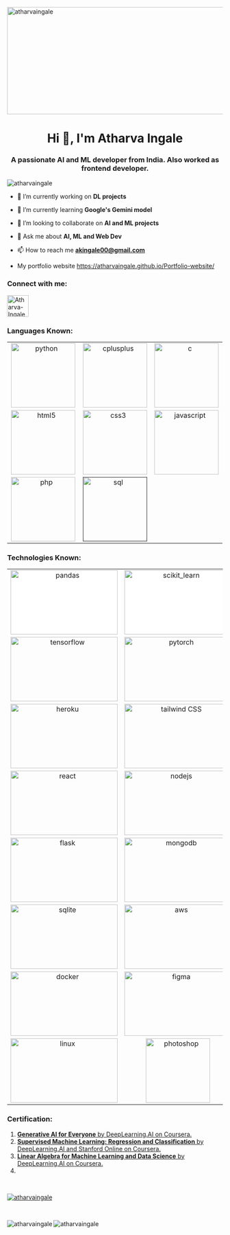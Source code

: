 <img src="https://github.com/AtharvaIngale/AtharvaIngale/assets/94461630/f4b3ce4f-ec97-4ad9-b94c-58d281af745e" alt="atharvaingale" height="250" width="2500" align="center"/>

<h1 align="center">Hi 👋, I'm Atharva Ingale</h1>
<h3 align="center">A passionate AI and ML developer from India. Also worked as frontend developer.</h3>

<p align="left"> <img src="https://komarev.com/ghpvc/?username=atharvaingale&label=Profile%20views&color=0e75b6&style=flat" alt="atharvaingale" /> </p>



- 🔭 I’m currently working on **DL projects**

- 🌱 I’m currently learning **Google's Gemini model**

- 👯 I’m looking to collaborate on **AI and ML projects**

- 💬 Ask me about **AI, ML and Web Dev**

- 📫 How to reach me **akingale00@gmail.com**

- My portfolio website https://atharvaingale.github.io/Portfolio-website/

<h3 align="left">Connect with me:</h3>
<p align="left">
<a href="https://linkedin.com/in/atharva-ingale" target="blank"><img align="center" src="https://www.vectorlogo.zone/logos/linkedin/linkedin-icon.svg" alt="Atharva-Ingale" height="50" width="50" /></a>
</p>

<h3 align="left">Languages Known:</h3>
<p> 
  
<table>
<tbody>
<tr>
  
<td align="center" width="33%">
<a href="https://www.python.org/" target="_blank" rel="noreferrer"> 
<img src="https://www.vectorlogo.zone/logos/python/python-icon.svg" alt="python" width="150" height="150" style= "Padding: 20px,20px,120px,120px;"/> </a>
</td>

<td align="center" width="33%">
<a href="https://www.w3schools.com/cpp/" target="_blank" rel="noreferrer"> 
<img src="https://github.com/AtharvaIngale/AtharvaIngale/assets/94461630/0d4e0406-a802-4525-b436-c8b95c34d90b" alt="cplusplus" width="150" height="150" style= "Padding: 10px,20px;"/> </a>
</td>

<td align="center" width="33%">
<a href="https://www.cprogramming.com/" target="_blank" rel="noreferrer"> 
<img src="https://github.com/AtharvaIngale/AtharvaIngale/assets/94461630/59351087-f7ed-442a-8bd0-b8e16e19e375" alt="c" width="150" height="150" style= "Padding: 10px,20px;"/> </a>
</td>
</tr>


<tr>
<td align="center" width="33%">
<a href="https://www.w3.org/html/" target="_blank" rel="noreferrer"> 
<img src="https://github.com/AtharvaIngale/AtharvaIngale/assets/94461630/36cc6f03-ea9b-4fb7-891c-8a0560a9da0a" alt="html5" width="150" height="150" style= "Padding: 10px,20px;"/> </a></td>

<td align="center" width="33%">
<a href="https://www.w3schools.com/css/" target="_blank" rel="noreferrer"> 
<img src="https://www.vectorlogo.zone/logos/w3_css/w3_css-official.svg" alt="css3" width="150" height="150" style= "Padding:10px,20px;"/> </a> </td>

<td align="center" width="33%">
<a href="https://developer.mozilla.org/en-US/docs/Web/JavaScript" target="_blank" rel="noreferrer"> 
<img src="https://github.com/AtharvaIngale/AtharvaIngale/assets/94461630/118f1e6c-a1c2-4cd3-8497-1a76459bccee" alt="javascript" width="150" height="150" style= "Padding: 10px,20px;"/> </a> 
</td>
</tr>


<tr>
<td align="center" width="33%">
<a href="https://www.php.net" target="_blank" rel="noreferrer"> <img src="https://github.com/AtharvaIngale/AtharvaIngale/assets/94461630/156d421c-063c-48a4-a5b0-83817a31ec91" alt="php" width="150" height="150" style= "Padding: 10px,20px;"/> </a> </td>

<td align="center" width="33%">
<a href="" target="_blank" rel="noreferrer"> <img src="https://github.com/AtharvaIngale/AtharvaIngale/assets/94461630/71e776fb-651f-4153-a09a-baa7e7bcd904" alt="sql" width="150" height="150" style= "Padding: 10px,20px;"/> </a> </td>
</tr>

</tbody>
</table>

</p>

<h3 align="left">Technologies Known:</h3>
<p align="left"> 

<table>
<tbody>
<tr>
<td align="center" width="33%" style="background-color: white;">
<a href="https://pandas.pydata.org/" target="_blank" rel="noreferrer"> <img src="https://github.com/AtharvaIngale/AtharvaIngale/assets/94461630/fc720b7d-9018-423a-bf07-580c9dc847a4" alt="pandas" width="250" height="150" style= "Padding: 10px,20px;"/> </a> </td>

<td align="center" width="33%">
<a href="https://scikit-learn.org/" target="_blank" rel="noreferrer"> <img src="https://github.com/AtharvaIngale/AtharvaIngale/assets/94461630/23564383-57aa-43ec-a10b-c3a928d54486" alt="scikit_learn" width="250" height="150" style= "Padding: 10px,20px; background-color: #FFFFFF"/> </a> 

<td align="center" width="33%">
<a href="https://seaborn.pydata.org/" target="_blank" rel="noreferrer"> <img src="https://seaborn.pydata.org/_images/logo-mark-lightbg.svg" alt="seaborn" width="250" height="150" style= "Padding: 10px,20px;"/> </a> 
</tr>

<tr>
<td align="center" width="33%">
<a href="https://www.tensorflow.org" target="_blank" rel="noreferrer"> <img src="https://www.vectorlogo.zone/logos/tensorflow/tensorflow-ar21.svg" alt="tensorflow" width="250" height="150" style= "Padding: 10px,20px;"/> </a>

<td align="center" width="33%">
<a href="https://pytorch.org/" target="_blank" rel="noreferrer"> 
<img src="https://www.vectorlogo.zone/logos/pytorch/pytorch-ar21.svg" alt="pytorch" width="250" height="150" style= "Padding: 10px,20px;"/> </a> 

<td align="center" width="33%">
<a href="https://opencv.org/" target="_blank" rel="noreferrer"> <img src="https://www.vectorlogo.zone/logos/opencv/opencv-ar21.svg" alt="opencv" width="250" height="150" style= "Padding: 10px,20px; background: white"/> </a> <br>
</tr>

<tr>
  
<td align="center" width="33%">
<a href="https://heroku.com" target="_blank" rel="noreferrer"> 
<img src="https://www.vectorlogo.zone/logos/heroku/heroku-ar21.svg" alt="heroku" width="250" height="150" style="Padding: 10px,20px;"/> </a> 

<td align="center" width="33%">
<a href="https://tailwindcss.com/" target="_blank" rel="noreferrer"> <img src= "https://www.vectorlogo.zone/logos/tailwindcss/tailwindcss-ar21.svg" alt="tailwind CSS" width="250" height="150" style= "Padding: 10px,20px;"/> </a>

<td align="center" width="33%">
<a href="https://angular.io" target="_blank" rel="noreferrer"> 
<img src="https://www.vectorlogo.zone/logos/angular/angular-ar21.svg" alt="angularjs" width="250" height="150" style= "Padding: 10px,20px;"/> </a> 
</tr>

<tr>
<td align="center" width="33%">
<a href="https://reactjs.org/" target="_blank" rel="noreferrer"> <img src="https://www.vectorlogo.zone/logos/reactjs/reactjs-ar21.svg" alt="react" width="250" height="150" style= "Padding: 10px,20px;"/> </a> 

<td align="center" width="33%">
<a href="https://nodejs.org" target="_blank" rel="noreferrer"> <img src="https://www.vectorlogo.zone/logos/nodejs/nodejs-ar21.svg" alt="nodejs" width="250" height="150" style= "Padding: 10px,20px;"/> </a> 

<td align="center" width="33%">
<a href="https://www.djangoproject.com/" target="_blank" rel="noreferrer"> 
<img src="https://www.vectorlogo.zone/logos/djangoproject/djangoproject-ar21.svg" alt="django" width="250" height="150" style= "Padding: 10px,20px;"/> </a>
</tr>

<tr>
<td align="center" width="33%">
<a href="https://flask.palletsprojects.com/" target="_blank" rel="noreferrer"> 
<img src="https://www.vectorlogo.zone/logos/pocoo_flask/pocoo_flask-ar21.svg" alt="flask" width="250" height="150" style= "Padding: 10px,20px;"/> </a>

<td align="center" width="33%">
<a href="https://www.mongodb.com/" target="_blank" rel="noreferrer"> <img src="https://www.vectorlogo.zone/logos/mongodb/mongodb-ar21.svg" alt="mongodb" width="250" height="150" style= "Padding: 10px,20px;"/> </a>

<td align="center" width="33%">
<a href="https://www.mysql.com/" target="_blank" rel="noreferrer"> <img src="https://www.vectorlogo.zone/logos/mysql/mysql-ar21.svg" alt="mysql" width="250" height="150" style= "Padding: 10px,20px;"/> </a> 
</tr>

<tr>
<td align="center" width="33%">
<a href="https://www.sqlite.org/" target="_blank" rel="noreferrer"> <img src="https://www.vectorlogo.zone/logos/sqlite/sqlite-icon.svg" alt="sqlite" width="250" height="150" style= "Padding: 10px,20px;"/> </a>  

<td align="center" width="33%">
<a href="https://aws.amazon.com" target="_blank" rel="noreferrer"> 
<img src="https://www.vectorlogo.zone/logos/amazon_aws/amazon_aws-ar21.svg" alt="aws" width="250" height="150" style= "Padding: 10px,20px;"/> </a>

<td align="center" width="33%">
<a href="https://azure.microsoft.com/en-in/" target="_blank" rel="noreferrer"> <img src="https://www.vectorlogo.zone/logos/microsoft_azure/microsoft_azure-ar21.svg" alt="azure" width="250" height="150" style= "Padding: 10px,20px;"/> </a>
</tr>

<tr>
<td align="center" width="33%">
<a href="https://www.docker.com/" target="_blank" rel="noreferrer">
<img src="https://www.vectorlogo.zone/logos/docker/docker-ar21.svg" alt="docker" width="250" height="150" style= "Padding: 10px,20px;"/> </a> 

<td align="center" width="33%">
<a href="https://www.figma.com/" target="_blank" rel="noreferrer"> 
<img src="https://www.vectorlogo.zone/logos/figma/figma-ar21.svg" alt="figma" width="250" height="150" style= "Padding: 10px,20px;"/> </a>  

<td align="center" width="33%">
<a href="https://git-scm.com/" target="_blank" rel="noreferrer"> 
<img src="https://www.vectorlogo.zone/logos/git-scm/git-scm-ar21.svg" alt="git" width="250" height="150" style= "Padding: 10px,20px;"/> </a> 
</tr>

<tr>
<td align="center" width="33%">
<a href="https://www.linux.org/" target="_blank" rel="noreferrer"> 
<img src="https://www.vectorlogo.zone/logos/linux/linux-ar21.svg" alt="linux" width="250" height="150" style= "Padding: 10px,20px;"/> </a> 

<td align="center" width="33%">
<a href="https://www.photoshop.com/en" target="_blank" rel="noreferrer"> <img src="https://github.com/AtharvaIngale/AtharvaIngale/assets/94461630/da7dd518-02e8-48b1-8275-cfcd7cbde613" alt="photoshop" width="150" height="150" style= "Padding: 10px,20px;"/> </a> 
</tr>

</tbody>
</table>
</p>

<h3 align="left">Certification:</h3>

1. [**Generative AI for Everyone** by DeepLearning.AI on Coursera.](https://www.coursera.org/account/accomplishments/verify/WPDXGPKWG7NB)
2. [**Supervised Machine Learning: Regression and Classification** by DeepLearning.AI and Stanford Online on Coursera.](https://www.coursera.org/account/accomplishments/verify/7VK7BR79L98Z)
3. [**Linear Algebra for Machine Learning and Data Science** by DeepLearning.AI on Coursera.](https://www.coursera.org/account/accomplishments/verify/FVVY39ZDU2CM)
4. 



<br>

<p align="left"> <a href="https://github.com/ryo-ma/github-profile-trophy"><img src="[https://github-profile-trophy.vercel.app/?username=atharvaingale](https://github-profile-trophy.vercel.app/?username=ryo-ma&theme=onestar)" alt="atharvaingale" /></a> </p>

<br>

<p>
  <img align="left" src="https://github-readme-stats.vercel.app/api/top-langs?username=atharvaingale&show_icons=true&locale=en&layout=compact" alt="atharvaingale" />

<img align="center" src="https://github-readme-stats.vercel.app/api?username=atharvaingale&show_icons=true&locale=en" alt="atharvaingale" /></p>
